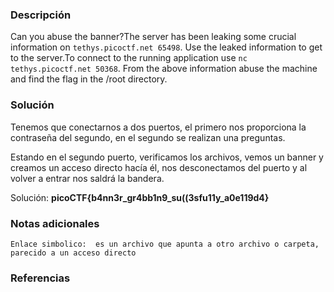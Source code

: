 
### Descripción 
Can you abuse the banner?The server has been leaking some crucial information on `tethys.picoctf.net 65498`. Use the leaked information to get to the server.To connect to the running application use `nc tethys.picoctf.net 50368`. From the above information abuse the machine and find the flag in the /root directory.

### Solución
Tenemos que conectarnos a dos puertos, el primero nos proporciona la contraseña del segundo, en el segundo se realizan una preguntas. 

Estando en el segundo puerto, verificamos los archivos, vemos un banner y creamos un acceso directo hacía él, nos desconectamos del puerto y al volver a entrar nos saldrá la bandera.

Solución: **picoCTF{b4nn3r_gr4bb1n9_su((3sfu11y_a0e119d4}**
### Notas adicionales
	Enlace simbolico:  es un archivo que apunta a otro archivo o carpeta, parecido a un acceso directo

### Referencias 

